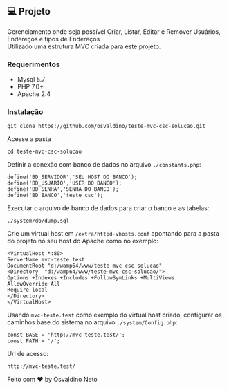## 💻 Projeto
Gerenciamento onde seja possível Criar, Listar, Editar e Remover Usuários, Endereços e tipos de Endereços<br>
Utilizado uma estrutura MVC criada para este projeto.<br>

### Requerimentos
- Mysql 5.7
- PHP 7.0+
- Apache 2.4

### Instalação
```
git clone https://github.com/osvaldino/teste-mvc-csc-solucao.git
```
Acesse a pasta
```
cd teste-mvc-csc-solucao
```
Definir a conexão com banco de dados no arquivo ```./constants.php```:
```
define('BD_SERVIDOR','SEU HOST DO BANCO');
define('BD_USUARIO','USER DO BANCO');
define('BD_SENHA','SENHA DO BANCO');
define('BD_BANCO','teste_csc');
```
Executar o arquivo de banco de dados para criar o banco e as tabelas:
```
./system/db/dump.sql
```
Crie um virtual host em ```/extra/httpd-vhosts.conf``` apontando para a pasta do projeto no seu host do Apache como no exemplo:
```
<VirtualHost *:80>
ServerName mvc-teste.test
DocumentRoot "d:/wamp64/www/teste-mvc-csc-solucao"
<Directory  "d:/wamp64/www/teste-mvc-csc-solucao/">
Options +Indexes +Includes +FollowSymLinks +MultiViews
AllowOverride All
Require local
</Directory>
</VirtualHost>
```
Usando ```mvc-teste.test``` como exemplo do virtual host criado, configurar os caminhos base do sistema no arquivo ```./system/Config.php```:
```
const BASE = 'http://mvc-teste.test/';
const PATH = '/';
```
Url de acesso:
```
http://mvc-teste.test/
```

Feito com ♥ by Osvaldino Neto
